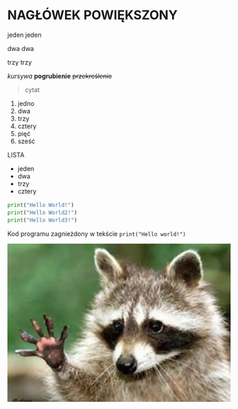 # NAGŁÓWEK POWIĘKSZONY
jeden jeden

dwa dwa

trzy trzy

*kursywa*
**pogrubienie**
~~przekreślenie~~

>cytat

1. jedno
2. dwa
3. trzy
4. cztery
5. pięć
6. sześć

LISTA
- jeden
- dwa 
- trzy
- cztery
```py
print("Hello World!")
print("Hello World2!")
print("Hello World3!")
```
Kod programu zagnieżdony w tekście `print("Hello world!")`

![szopik](szop.png "szopek")
